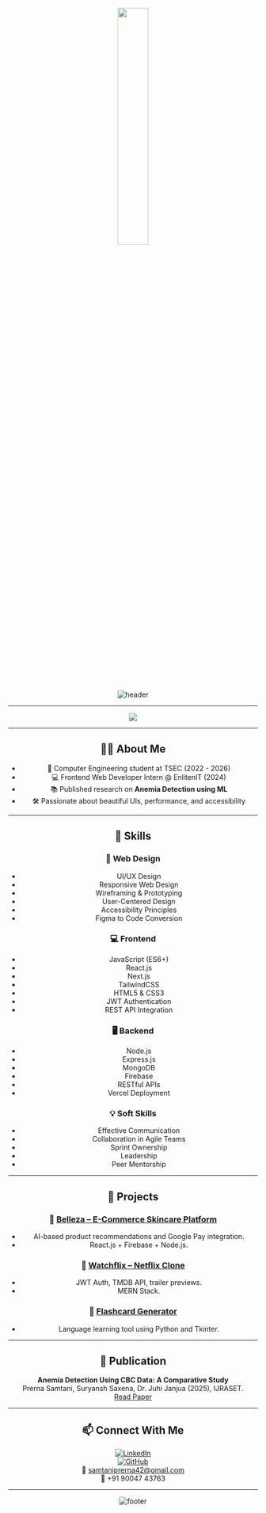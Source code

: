 <p align="center"><img src="https://media.giphy.com/media/kUTME7ABmhYg5J3psM/giphy.gif" width="35%"></p> 

<div align="center">

![header](https://capsule-render.vercel.app/api?type=waving&color=6b3eff&height=250&section=header&text=Prerna%20Samtani&desc=Frontend%20Developer%20|%20UI/UX%20Designer%20|%20CS%20Undergrad&fontColor=ffffff&fontSize=60&fontAlignY=38&descAlignY=55&descAlign=70.5) 

---

<p align="center">
  <img src="https://readme-typing-svg.herokuapp.com?font=Fira+Code&duration=4000&pause=500&center=true&vCenter=true&width=435&lines=CS+Undergrad+%7C+Frontend+Dev+%7C+UI%2FUX+Designer;Passionate+about+building+elegant+web+experiences." />
</p>

---

## 👩‍💻 About Me
- 🏫 Computer Engineering student at TSEC (2022 - 2026)
- 💻 Frontend Web Developer Intern @ EnlitenIT (2024)
- 📚 Published research on **Anemia Detection using ML**
- 🛠️ Passionate about beautiful UIs, performance, and accessibility

---

## 🚀 Skills

### 💠 Web Design
- UI/UX Design  
- Responsive Web Design  
- Wireframing & Prototyping  
- User-Centered Design  
- Accessibility Principles  
- Figma to Code Conversion  

### 💻 Frontend
- JavaScript (ES6+)  
- React.js  
- Next.js  
- TailwindCSS  
- HTML5 & CSS3  
- JWT Authentication  
- REST API Integration  

### 🖥 Backend
- Node.js  
- Express.js  
- MongoDB  
- Firebase  
- RESTful APIs  
- Vercel Deployment  

### 💡 Soft Skills
- Effective Communication  
- Collaboration in Agile Teams  
- Sprint Ownership  
- Leadership  
- Peer Mentorship  

---

## 📌 Projects

### 🔹 [Belleza – E-Commerce Skincare Platform](https://github.com/Prern-a/Belleza)
- AI-based product recommendations and Google Pay integration.
- React.js + Firebase + Node.js.

### 🔹 [Watchflix – Netflix Clone](https://github.com/Prern-a/mern-netflix-clone)
- JWT Auth, TMDB API, trailer previews.
- MERN Stack.

### 🔹 [Flashcard Generator](https://github.com/Prern-a/Languages-Flashcard)
- Language learning tool using Python and Tkinter.

---

## 📰 Publication

**Anemia Detection Using CBC Data: A Comparative Study**  
Prerna Samtani, Suryansh Saxena, Dr. Juhi Janjua (2025), IJRASET.  
[Read Paper](https://doi.org/10.22214/ijraset.2025.73251)

---

## 📫 Connect With Me

[![LinkedIn](https://img.shields.io/badge/-LinkedIn-0077B5?style=flat&logo=linkedin&logoColor=white)](https://www.linkedin.com/in/prerna-samtani-ba008726a/)  
[![GitHub](https://img.shields.io/badge/-GitHub-181717?style=flat&logo=github&logoColor=white)](https://github.com/Prern-a)  
📧 samtaniprerna42@gmail.com  
📱 +91 90047 43763

---

![footer](https://capsule-render.vercel.app/api?type=waving&color=6b3eff&height=120&section=footer)
</div>
